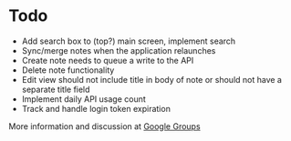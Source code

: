 Todo
====

- Add search box to (top?) main screen, implement search
- Sync/merge notes when the application relaunches
- Create note needs to queue a write to the API
- Delete note functionality
- Edit view should not include title in body of note or should not have a separate title field
- Implement daily API usage count
- Track and handle login token expiration

More information and discussion at [Google Groups](http://groups.google.com/group/simplenote-api/browse_thread/thread/7fc1fc123752fb12)
